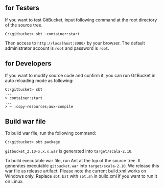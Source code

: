 for Testers
--------

If you want to test GitBucket, input following command at the root directory of the source tree.

```
C:\gitbucket> sbt ~container:start
```

Then access to `http://localhost:8080/` by your browser. The default administrator account is `root` and password is `root`.

for Developers
--------
If you want to modify source code and confirm it, you can run GitBucket in auto reloading mode as following:

```
C:\gitbucket> sbt
...
> container:start
...
> ~ ;copy-resources;aux-compile
```

Build war file
--------

To build war file, run the following command:

```
C:\gitbucket> sbt package
```

`gitbucket_2.10-x.x.x.war` is generated into `target/scala-2.10`.

To build executable war file, run Ant at the top of the source tree. It generates executable `gitbucket.war` into `target/scala-2.10`. We release this war file as release artifact. Please note the current build.xml works on Windows only. Replace `sbt.bat` with `sbt.sh` in build.xml if you want to run it on Linux.